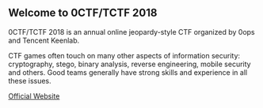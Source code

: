 
## Welcome to 0CTF/TCTF 2018

0CTF/TCTF 2018 is an annual online jeopardy-style CTF organized by 0ops and Tencent Keenlab.

CTF games often touch on many other aspects of information security: cryptography, stego, binary analysis, reverse engineering, mobile security and others. Good teams generally have strong skills and experience in all these issues.

[Official Website](https://0ops.sjtu.cn/)
